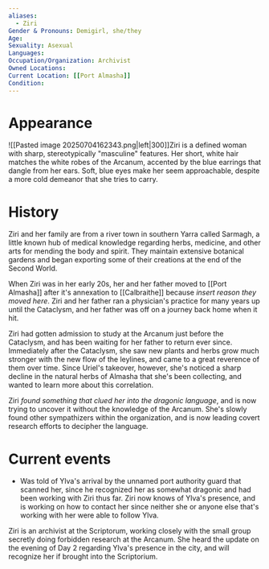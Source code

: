 ```yaml
---
aliases: 
  - Ziri
Gender & Pronouns: Demigirl, she/they
Age: 
Sexuality: Asexual
Languages: 
Occupation/Organization: Archivist
Owned Locations:
Current Location: [[Port Almasha]]
Condition:
---
```

# Appearance
![[Pasted image 20250704162343.png|left|300]]Ziri is a defined woman with sharp, stereotypically "masculine" features. Her short, white hair matches the white robes of the Arcanum, accented by the blue earrings that dangle from her ears. Soft, blue eyes make her seem approachable, despite a more cold demeanor that she tries to carry.

# History
Ziri and her family are from a river town in southern Yarra called Sarmagh, a little known hub of medical knowledge regarding herbs, medicine, and other arts for mending the body and spirit. They maintain extensive botanical gardens and began exporting some of their creations at the end of the Second World.

When Ziri was in her early 20s, her and her father moved to [[Port Almasha]] after it's annexation to [[Calbraithe]] because *insert reason they moved here*. Ziri and her father ran a physician's practice for many years up until the Cataclysm, and her father was off on a journey back home when it hit.

Ziri had gotten admission to study at the Arcanum just before the Cataclysm, and has been waiting for her father to return ever since. Immediately after the Cataclysm, she saw new plants and herbs grow much stronger with the new flow of the leylines, and came to a great reverence of them over time. Since Uriel's takeover, however, she's noticed a sharp decline in the natural herbs of Almasha that she's been collecting, and wanted to learn more about this correlation.

Ziri *found something that clued her into the dragonic language*, and is now trying to uncover it without the knowledge of the Arcanum. She's slowly found other sympathizers within the organization, and is now leading covert research efforts to decipher the language.

# Current events
- Was told of Ylva's arrival by the unnamed port authority guard that scanned her, since he recognized her as somewhat dragonic and had been working with Ziri thus far. Ziri now knows of Ylva's presence, and is working on how to contact her since neither she or anyone else that's working with her were able to follow Ylva.

Ziri is an archivist at the Scriptorum, working closely with the small group secretly doing forbidden research at the Arcanum. She heard the update on the evening of Day 2 regarding Ylva's presence in the city, and will recognize her if brought into the Scriptorium. 